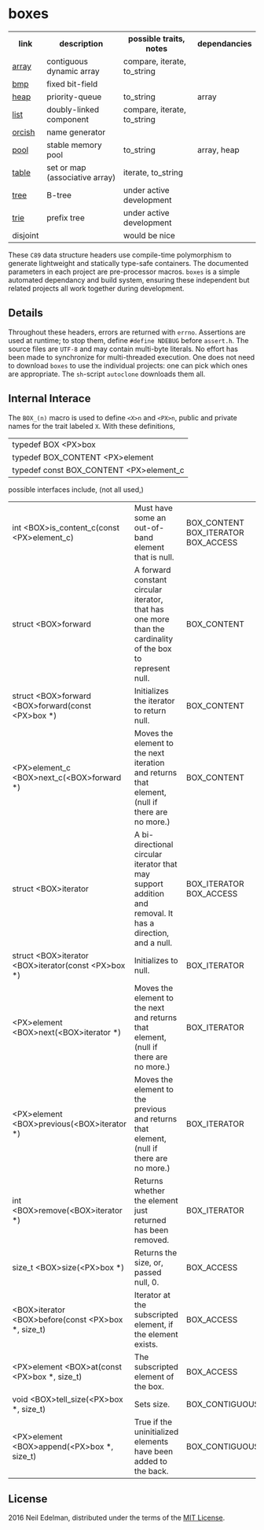 # boxes #

<table><tr>
	<th>link</th>
	<th>description</th>
	<th>possible traits, notes</th>
	<th>dependancies</th>
</tr><tr>
	<td><a href="https://github.com/neil-edelman/array">array</a></td>
	<td>contiguous dynamic array</td>
	<td>compare, iterate, to_string</td>
	<td></td>
</tr><tr>
	<td><a href = "https://github.com/neil-edelman/bmp">bmp</a></td>
	<td>fixed bit-field</td>
	<td></td>
	<td></td>
</tr><tr>
	<td><a href = "https://github.com/neil-edelman/heap">heap</a></td>
	<td>priority-queue</td>
	<td>to_string</td>
	<td>array</td>
</tr><tr>
	<td><a href = "https://github.com/neil-edelman/list">list</a></td>
	<td>doubly-linked component</td>
	<td>compare, iterate, to_string</td>
	<td></td>
</tr><tr>
	<td><a href = "https://github.com/neil-edelman/orcish">orcish</a></td>
	<td>name generator</td>
	<td></td>
	<td></td>
</tr><tr>
	<td><a href = "https://github.com/neil-edelman/pool">pool</a></td>
	<td>stable memory pool</td>
	<td>to_string</td>
	<td>array, heap</td>
</tr><tr>
	<td><a href = "https://github.com/neil-edelman/table">table</a></td>
	<td>set or map (associative array)</td>
	<td>iterate, to_string</td>
	<td></td>
</tr><tr>
	<td><a href = "https://github.com/neil-edelman/tree">tree</a></td>
	<td>B-tree</td>
	<td>under active development</td>
	<td></td>
</tr><tr>
	<td><a href = "https://github.com/neil-edelman/trie">trie</a></td>
	<td>prefix tree</td>
	<td>under active development</td>
	<td></td>
</tr><tr>
	<td>disjoint</td>
	<td></td>
	<td>would be nice</td>
	<td></td>
</tr></table>

These `C89` data structure headers use compile-time polymorphism
to generate lightweight and statically type-safe containers.  The
documented parameters in each project are pre-processor macros.
`boxes` is a simple automated dependancy and build system, ensuring
these independent but related projects all work together during
development.

## Details ##

Throughout these headers, errors are returned with `errno`. Assertions
are used at runtime; to stop them, define `#define NDEBUG` before
`assert.h`. The source files are `UTF-8` and may contain multi-byte
literals. No effort has been made to synchronize for multi-threaded
execution. One does not need to download `boxes` to use the individual
projects: one can pick which ones are appropriate. The `sh`-script
`autoclone` downloads them all.

## Internal Interace ##

The `BOX_(n)` macro is used to define `<X>n` and `<PX>n`, public
and private names for the trait labeled `X`. With these definitions,

<table>
	<tr><td>typedef BOX &lt;PX&gt;box</td></tr>
	<tr><td>typedef BOX_CONTENT &lt;PX&gt;element</td></tr>
	<tr><td>typedef const BOX_CONTENT &lt;PX&gt;element_c</td></tr>
</table>

possible interfaces include, (not all used,)

<table><tr>
	<td>int &lt;BOX&gt;is_content_c(const &lt;PX&gt;element_c)</td>
	<td>Must have some an out-of-band element that is null.</td>
	<td>BOX_CONTENT BOX_ITERATOR BOX_ACCESS</td>
</tr><tr>
	<td>struct &lt;BOX&gt;forward</td>
	<td>A forward constant circular iterator, that has one more than the cardinality
	of the box to represent null.</td>
	<td>BOX_CONTENT</td>
</tr><tr>
	<td>struct &lt;BOX&gt;forward &lt;BOX&gt;forward(const &lt;PX&gt;box *)</td>
	<td>Initializes the iterator to return null.</td>
	<td>BOX_CONTENT</td>
</tr><tr>
	<td>&lt;PX&gt;element_c &lt;BOX&gt;next_c(&lt;BOX&gt;forward *)</td>
	<td>Moves the element to the next iteration and returns that element,
	(null if there are no more.)</td>
	<td>BOX_CONTENT</td>
</tr><tr>
	<td>struct &lt;BOX&gt;iterator</td>
	<td>A bi-directional circular iterator that may support addition and removal. It has a
	direction, and a null.</td>
	<td>BOX_ITERATOR BOX_ACCESS</td>
</tr><tr>
	<td>struct &lt;BOX&gt;iterator &lt;BOX&gt;iterator(const &lt;PX&gt;box *)</td>
	<td>Initializes to null.</td>
	<td>BOX_ITERATOR</td>
</tr><tr>
	<td>&lt;PX&gt;element &lt;BOX&gt;next(&lt;BOX&gt;iterator *)</td>
	<td>Moves the element to the next and returns that element,
	(null if there are no more.)</td>
	<td>BOX_ITERATOR</td>
</tr><tr>
	<td>&lt;PX&gt;element &lt;BOX&gt;previous(&lt;BOX&gt;iterator *)</td>
	<td>Moves the element to the previous and returns that element,
	(null if there are no more.)</td>
	<td>BOX_ITERATOR</td>
</tr><tr>
	<td>int &lt;BOX&gt;remove(&lt;BOX&gt;iterator *)</td>
	<td>Returns whether the element just returned has been removed.</td>
	<td>BOX_ITERATOR</td>
</tr><tr>
	<td>size_t &lt;BOX&gt;size(&lt;PX&gt;box *)</td>
	<td>Returns the size, or, passed null, 0.</td>
	<td>BOX_ACCESS</td>
</tr><tr>
	<td>&lt;BOX&gt;iterator &lt;BOX&gt;before(const &lt;PX&gt;box *, size_t)</td>
	<td>Iterator at the subscripted element, if the element exists.</td>
	<td>BOX_ACCESS</td>
</tr><tr>
	<td>&lt;PX&gt;element &lt;BOX&gt;at(const &lt;PX&gt;box *, size_t)</td>
	<td>The subscripted element of the box.</td>
	<td>BOX_ACCESS</td>
</tr><tr>
	<td>void &lt;BOX&gt;tell_size(&lt;PX&gt;box *, size_t)</td>
	<td>Sets size.</td>
	<td>BOX_CONTIGUOUS</td>
</tr><tr>
	<td>&lt;PX&gt;element &lt;BOX&gt;append(&lt;PX&gt;box *, size_t)</td>
	<td>True if the uninitialized elements have been added to the back.</td>
	<td>BOX_CONTIGUOUS</td>
</tr></table>

## License ##

2016 Neil Edelman, distributed under the terms of the [MIT
License](https://opensource.org/licenses/MIT).
